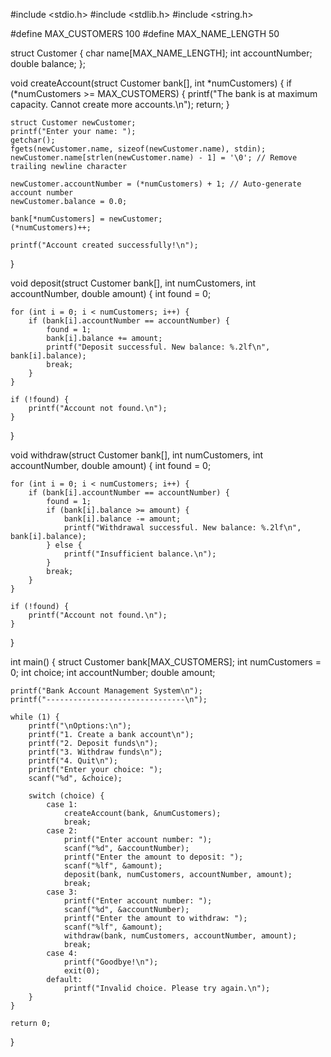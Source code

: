 #include <stdio.h>
#include <stdlib.h>
#include <string.h>

#define MAX_CUSTOMERS 100
#define MAX_NAME_LENGTH 50

struct Customer {
    char name[MAX_NAME_LENGTH];
    int accountNumber;
    double balance;
};

void createAccount(struct Customer bank[], int *numCustomers) {
    if (*numCustomers >= MAX_CUSTOMERS) {
        printf("The bank is at maximum capacity. Cannot create more accounts.\n");
        return;
    }

    struct Customer newCustomer;
    printf("Enter your name: ");
    getchar();
    fgets(newCustomer.name, sizeof(newCustomer.name), stdin);
    newCustomer.name[strlen(newCustomer.name) - 1] = '\0'; // Remove trailing newline character

    newCustomer.accountNumber = (*numCustomers) + 1; // Auto-generate account number
    newCustomer.balance = 0.0;

    bank[*numCustomers] = newCustomer;
    (*numCustomers)++;

    printf("Account created successfully!\n");
}

void deposit(struct Customer bank[], int numCustomers, int accountNumber, double amount) {
    int found = 0;

    for (int i = 0; i < numCustomers; i++) {
        if (bank[i].accountNumber == accountNumber) {
            found = 1;
            bank[i].balance += amount;
            printf("Deposit successful. New balance: %.2lf\n", bank[i].balance);
            break;
        }
    }

    if (!found) {
        printf("Account not found.\n");
    }
}

void withdraw(struct Customer bank[], int numCustomers, int accountNumber, double amount) {
    int found = 0;

    for (int i = 0; i < numCustomers; i++) {
        if (bank[i].accountNumber == accountNumber) {
            found = 1;
            if (bank[i].balance >= amount) {
                bank[i].balance -= amount;
                printf("Withdrawal successful. New balance: %.2lf\n", bank[i].balance);
            } else {
                printf("Insufficient balance.\n");
            }
            break;
        }
    }

    if (!found) {
        printf("Account not found.\n");
    }
}

int main() {
    struct Customer bank[MAX_CUSTOMERS];
    int numCustomers = 0;
    int choice;
    int accountNumber;
    double amount;

    printf("Bank Account Management System\n");
    printf("-------------------------------\n");

    while (1) {
        printf("\nOptions:\n");
        printf("1. Create a bank account\n");
        printf("2. Deposit funds\n");
        printf("3. Withdraw funds\n");
        printf("4. Quit\n");
        printf("Enter your choice: ");
        scanf("%d", &choice);

        switch (choice) {
            case 1:
                createAccount(bank, &numCustomers);
                break;
            case 2:
                printf("Enter account number: ");
                scanf("%d", &accountNumber);
                printf("Enter the amount to deposit: ");
                scanf("%lf", &amount);
                deposit(bank, numCustomers, accountNumber, amount);
                break;
            case 3:
                printf("Enter account number: ");
                scanf("%d", &accountNumber);
                printf("Enter the amount to withdraw: ");
                scanf("%lf", &amount);
                withdraw(bank, numCustomers, accountNumber, amount);
                break;
            case 4:
                printf("Goodbye!\n");
                exit(0);
            default:
                printf("Invalid choice. Please try again.\n");
        }
    }

    return 0;
}
